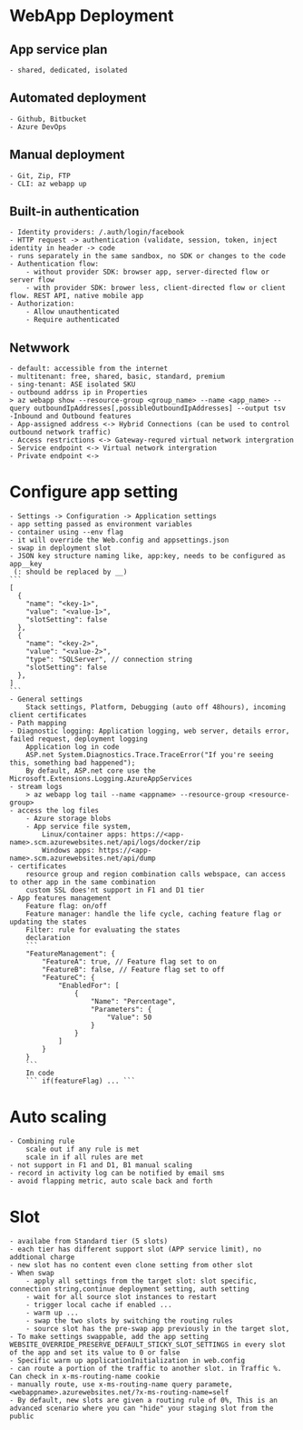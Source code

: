 # WebApp Deployment
## App service plan
	- shared, dedicated, isolated
	
## Automated deployment
	- Github, Bitbucket
	- Azure DevOps
	
## Manual deployment
	- Git, Zip, FTP
	- CLI: az webapp up
	
## Built-in authentication
	- Identity providers: /.auth/login/facebook
	- HTTP request -> authentication (validate, session, token, inject identity in header -> code
	- runs separately in the same sandbox, no SDK or changes to the code
	- Authentication flow:
		- without provider SDK: browser app, server-directed flow or server flow
		- with provider SDK: brower less, client-directed flow or client flow. REST API, native mobile app
	- Authorization:
		- Allow unauthenticated
		- Require authenticated
		
## Netwwork
	- default: accessible from the internet
	- multitenant: free, shared, basic, standard, premium
	- sing-tenant: ASE isolated SKU
	- outbound addrss ip in Properties
	> az webapp show --resource-group <group_name> --name <app_name> --query outboundIpAddresses[,possibleOutboundIpAddresses] --output tsv
	-Inbound and Outbound features
	- App-assigned address <-> Hybrid Connections (can be used to control outbound network traffic)
	- Access restrictions <-> Gateway-requred virtual network intergration
	- Service endpoint <-> Virtual network intergration
	- Private endpoint <-> 
	
# Configure app setting
	- Settings -> Configuration -> Application settings
	- app setting passed as environment variables
	- container using --env flag
	- it will override the Web.config and appsettings.json
	- swap in deployment slot
	- JSON key structure naming like, app:key, needs to be configured as app__key
	 (: should be replaced by __)
	```
	[
	  {
		"name": "<key-1>",
		"value": "<value-1>",
		"slotSetting": false
	  },
	  {
		"name": "<key-2>",
		"value": "<value-2>",
		"type": "SQLServer", // connection string
		"slotSetting": false
	  },
	]
	```
	- General settings
		Stack settings, Platform, Debugging (auto off 48hours), incoming client certificates
	- Path mapping
	- Diagnostic logging: Application logging, web server, details error, failed request, deployment logging
		Application log in code
		ASP.net System.Diagnostics.Trace.TraceError("If you're seeing this, something bad happened");
		By default, ASP.net core use the Microsoft.Extensions.Logging.AzureAppServices
	- stream logs
		> az webapp log tail --name <appname> --resource-group <resource-group>
	- access the log files
		- Azure storage blobs
		- App service file system,
			Linux/container apps: https://<app-name>.scm.azurewebsites.net/api/logs/docker/zip
			Windows apps: https://<app-name>.scm.azurewebsites.net/api/dump
	- certificates
		resource group and region combination calls webspace, can access to other app in the same combination
		custom SSL does'nt support in F1 and D1 tier
	- App features management
		Feature flag: on/off
		Feature manager: handle the life cycle, caching feature flag or updating the states
		Filter: rule for evaluating the states
		declaration
		```
		"FeatureManagement": {
			"FeatureA": true, // Feature flag set to on
			"FeatureB": false, // Feature flag set to off
			"FeatureC": {
				"EnabledFor": [
					{
						"Name": "Percentage",
						"Parameters": {
							"Value": 50
						}
					}
				]
			}
		}
		```
		In code
		``` if(featureFlag) ... ```
# Auto scaling
	- Combining rule
		scale out if any rule is met
		scale in if all rules are met
	- not support in F1 and D1, B1 manual scaling
	- record in activity log can be notified by email sms
	- avoid flapping metric, auto scale back and forth

# Slot
	- availabe from Standard tier (5 slots)
	- each tier has different support slot (APP service limit), no addtional charge
	- new slot has no content even clone setting from other slot
	- When swap 
		- apply all settings from the target slot: slot specific, connection string,continue deployment setting, auth setting
		- wait for all source slot instances to restart
		- trigger local cache if enabled ...
		- warm up ...
		- swap the two slots by switching the routing rules
		- source slot has the pre-swap app previously in the target slot,
	- To make settings swappable, add the app setting WEBSITE_OVERRIDE_PRESERVE_DEFAULT_STICKY_SLOT_SETTINGS in every slot of the app and set its value to 0 or false
	- Specific warm up applicationInitialization in web.config
	- can route a portion of the traffic to another slot. in Traffic %. Can check in x-ms-routing-name cookie
	- manually route, use x-ms-routing-name query paramete,  <webappname>.azurewebsites.net/?x-ms-routing-name=self
	- By default, new slots are given a routing rule of 0%, This is an advanced scenario where you can "hide" your staging slot from the public
	